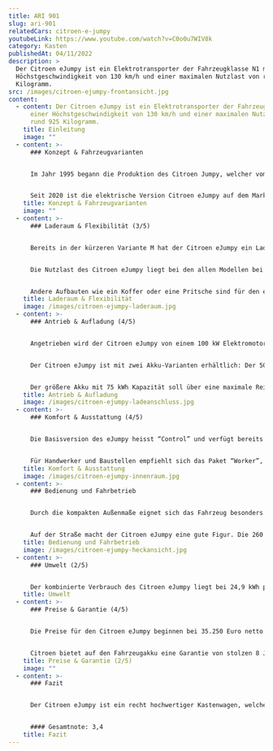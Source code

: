 ```yaml
---
title: ARI 901
slug: ari-901
relatedCars: citroen-e-jumpy
youtubeLink: https://www.youtube.com/watch?v=C0o0u7WIV8k
category: Kasten
publishedAt: 04/11/2022
description: >
  Der Citroen eJumpy ist ein Elektrotransporter der Fahrzeugklasse N1 mit einer
  Höchstgeschwindigkeit von 130 km/h und einer maximalen Nutzlast von rund 925
  Kilogramm.
src: /images/citroen-ejumpy-frontansicht.jpg
content:
  - content: Der Citroen eJumpy ist ein Elektrotransporter der Fahrzeugklasse N1 mit
      einer Höchstgeschwindigkeit von 130 km/h und einer maximalen Nutzlast von
      rund 925 Kilogramm.
    title: Einleitung
    image: ""
  - content: >-
      ### Konzept & Fahrzeugvarianten


      Im Jahr 1995 begann die Produktion des Citroen Jumpy, welcher vom PSA-Konzern entwickelt wurde und mit dem Peugeot Expert und dem Fiat Scudo zwei Schwestermodelle besaß. Auch die zweite Generation ab 2007 war ein Gemeinschaftsprojekt der drei Hersteller. Dies änderte sich aber mit der dritten Generation, die seit 2016 auf dem Markt ist. Diese ist auch in Zusammenarbeit mit Toyota entstanden, wodurch der Jumpy gleich drei Geschwister hat: den Peugeot Expert, den Toyota Proace sowie den Opel Vivaro.


      Seit 2020 ist die elektrische Version Citroen eJumpy auf dem Markt. Der Kastenwagen ist elektrisch in zwei Längen erhältlich: 4,95 Meter (M) sowie 5,30 Meter (XL). Außerdem hat der Kunde die Wahl zwischen zwei Akkus mit 50 kWh bzw. 75 kWh Kapazität, welche natürlich unterschiedliche Reichweiten ermöglichen. Der Citroen eJumpy ist auch als Kombi erhältlich, mit Sitzen und Fenstern im Fond. Hier soll es aber um die Kastenwagen-Version gehen.
    title: Konzept & Fahrzeugvarianten
    image: ""
  - content: >-
      ### Laderaum & Flexibilität (3/5)


      Bereits in der kürzeren Variante M hat der Citroen eJumpy ein Ladevolumen von maximal 5.800 Liter. Der Stauraum kann über zwei geteilte, seitlich schwenkende Hecktüren oder eine nach oben schwingende Heckklappe beladen werden. Außerdem ist eine seitliche Schiebetür serienmäßig vorhanden. Der Laderaum hat beim eJumpy M eine Länge von rund 2,41 Meter, die Breite liegt bei maximal 1,62 Meter und die Ladung kann bis zu 1,33 Meter hoch geladen werden. Bei der größeren Versionen ändert sich vor allem die Länge des Laderaums: als Jumpy XL liegt diese bei 2,76 Meter. Dadurch entsteht ein Ladevolumen von maximal 6.600 Liter.


      Die Nutzlast des Citroen eJumpy liegt bei den allen Modellen bei rund 925 Kilogramm. Allerdings gibt es die 50 kWh-Version mit einer optionalen erhöhten Nutzlast, welche dann bei rund 1.150 Kilogramm liegt. Die Anhängelast ist bei allen Modellen gleich: 1.000 Kilogramm für gebremste, 750 Kilogramm für ungebremste Anhänger.


      Andere Aufbauten wie ein Koffer oder eine Pritsche sind für den eJumpy nicht verfügbar.
    title: Laderaum & Flexibilität
    image: /images/citroen-ejumpy-laderaum.jpg
  - content: >-
      ### Antrieb & Aufladung (4/5)


      Angetrieben wird der Citroen eJumpy von einem 100 kW Elektromotor, der ein Drehmoment von 260 Nm bereitstellt und den Citroen in ungefähr 12 Sekunden von 0 auf 100 km/h bringt. Wie meist bei Elektrofahrzeugen erfolgt die Kraftübertragung stufenlos. Die Höchstgeschwindigkeit beträgt bei allen Versionen bei 130 km/h. 


      Der Citroen eJumpy ist mit zwei Akku-Varianten erhältlich: Der 50 kWh-Akku ermöglicht maximale Reichweiten um die 230 Kilometer. Für eine 11 kW Wechselstrom-Wallbox gibt Citroen die volle Aufladungszeit mit 4 Stunden und 45 Minuten an. Außerdem ist eine Schnellladefunktion für eine 100 kW Gleichstrom-Wallbox verfügbar, welche die Ladung von 0 auf 80% in gerade einmal 32 Minuten erledigen soll.


      Der größere Akku mit 75 kWh Kapazität soll über eine maximale Reichweite von rund 320 Kilometer liegen ermöglichen, was sehr beachtlich ist für ein Fahrzeug dieser Größe. Allerdings dürften solche Strecken nur ohne Zuladung und mit wenig Steigung zu schaffen sein. Die Ladezeiten liegen hier bei rund 7 Stunden für die Wallbox und rund 48 Minuten für die 80-prozentige Schnellaufladung.
    title: Antrieb & Aufladung
    image: /images/citroen-ejumpy-ladeanschluss.jpg
  - content: >-
      ### Komfort & Ausstattung (4/5)


      Die Basisversion des eJumpy heisst “Control” und verfügt bereits serienmäßig über ABS, einen Doppel-Airbag, eine praktische Berganfahrhilfe sowie eine Zentralverriegelung. Für rund 1.500 Euro mehr bekommt man die Ausstattungslinie “Club”, welche zusätzlich über eine Audioanlage, eine akustische Einparkhilfe, Klimaanlage sowie Regen- und Lichtsensor verfügt. 


      Für Handwerker und Baustellen empfiehlt sich das Paket “Worker”, welches etwa 3.000 Euro über dem Basismodell liegt. Dieses beinhaltet ein “Baustellen-Paket” mit erhöhter Bodenfreiheit und einem Motorschutz sowie einer erhöhten Nutzlast von rund 1.150 Kilogramm. Und eine sogenannte “Grip Control” verhindert das Durchdrehen der Räder auf unbefestigtem Untergrund. Zusätzliche praktische Extras für den eJumpy beinhalten eine Anhängerkupplung (480 Euro), eine zusätzliche linke Schiebetür (370 Euro) sowie eine verglaste Trennwand (ab 150 Euro).
    title: Komfort & Ausstattung
    image: /images/citroen-ejumpy-innenraum.jpg
  - content: >-
      ### Bedienung und Fahrbetrieb


      Durch die kompakten Außenmaße eignet sich das Fahrzeug besonders  für schmale Wege in Der eJumpy ist ein recht luxuriöser Kastenwagen, dessen Fahrerkabine sehr komfortabel und hochwertig ist. Die Anzeigen sind fast alle digital und auch sonst mutet das Armaturenbrett sehr modern an. Der Transporter wirkt dadurch weniger wie ein robuster Handwerker-Kastenwagen und mehr wie ein komfortabler Kleinbus. Etwas gewöhnungsbedürftig ist der Fahrmodus-Schalter, der nur mit einem Finger bedient werden kann, wodurch die Auswahl etwas hakelig ist.


      Auf der Straße macht der Citroen eJumpy eine gute Figur. Die 260 Nm brauchen für ihre Entfaltung nicht wie beim Verbrennermotor einen konkreten Drehzahlbereich, sondern sind direkt vorhanden. Dadurch beschleunigt der Elektrotransporter mehr als ordentlich und ist dank 100 kW Leistung auch auf Landstraßen flott unterwegs. Und auch die Autobahn ist kein Hindernis, allerdings ist das Fahrzeug bei 100 km/h abgeriegelt.
    title: Bedienung und Fahrbetrieb
    image: /images/citroen-ejumpy-heckansicht.jpg
  - content: >-
      ### Umwelt (2/5)


      Der kombinierte Verbrauch des Citroen eJumpy liegt bei 24,9 kWh pro 100 km. Das Fahrzeug verbraucht damit deutlich mehr als andere Modelle seiner Größe. Bei angenommenen 30 Cent pro Kilowattstunde kosten 100 km Fahrstrecke 7,47 €.
    title: Umwelt
  - content: >-
      ### Preise & Garantie (4/5)


      Die Preise für den Citroen eJumpy beginnen bei 35.250 Euro netto für den eJumpy M mit 50 kWh-Akku und Basisausstattung. Die Variante mit einer Akkukapazität von 75 kWh kostet exakt 5.000 Euro mehr. Der eJumpy XL mit 5,30 Meter Länge ist ab 36.330 Euro netto verfügbar, ab 40.880 Euro mit dem größeren Akku. Alle Batterien sind im Preis enthalten und müssen nicht dazu gemietet werden.


      Citroen bietet auf den Fahrzeugakku eine Garantie von stolzen 8 Jahren bzw. 160.000 Kilometer. Für das Fahrzeug gelten wie üblich bei Citroen eine Herstellergarantie von 2 Jahren ohne Kilometerbeschränkung.
    title: Preise & Garantie (2/5)
    image: ""
  - content: >-
      ### Fazit


      Der Citroen eJumpy ist ein recht hochwertiger Kastenwagen, welcher zudem mit einer recht hohen Reichweite punktet. Der Laderaum ist sehr geräumig und einfach beladbar und es gibt viele praktische Ausstattungsdetails für den Berufsalltag, wodurch der eJumpy speziell für Lieferanten und Handwerker sehr interessant sein dürfte. Allerdings ist das Fahrzeug nicht gerade günstig. Die eJumpy-Modelle kosten 8.000 bis 10.000 Euro netto mehr als das vergleichbare Verbrenner-Modell. Dadurch könnte das Fahrzeug für einige Interessenten schlich nicht erschwinglich sein.


      #### Gesamtnote: 3,4
    title: Fazit
---
```

